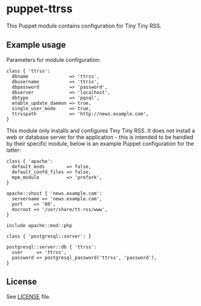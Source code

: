 # puppet-ttrss

This Puppet module contains configuration for Tiny Tiny RSS.

## Example usage

Parameters for module configuration:
```
class { 'ttrss':
  dbname               => 'ttrss',
  dbusername           => 'ttrss',
  dbpassword           => 'password',
  dbserver             => 'localhost',
  dbtype               => 'pgsql',
  enable_update_daemon => true,
  single_user_mode     => true,
  ttrsspath            => 'http://news.example.com',
}
```

This module only installs and configures Tiny Tiny RSS. It does not install a
web or database server for the application - this is intended to be handled by
their specific module, below is an example Puppet configuration for the latter:

```
class { 'apache':
  default_mods        => false,
  default_confd_files => false,
  mpm_module          => 'prefork',
}

apache::vhost { 'news.example.com':
  servername => 'news.example.com',
  port    => '80',
  docroot => '/usr/share/tt-rss/www',
}

include apache::mod::php

class { 'postgresql::server': }

postgresql::server::db { 'ttrss':
  user     => 'ttrss',
  password => postgresql_password('ttrss', 'password'),
}
```

## License

See [LICENSE](LICENSE) file.

